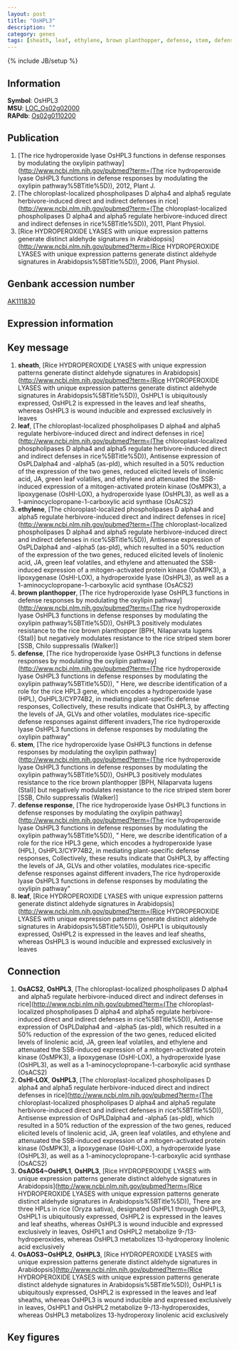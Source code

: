 ```yaml
---
layout: post
title: "OsHPL3"
description: ""
category: genes
tags: [sheath, leaf, ethylene, brown planthopper, defense, stem, defense response, Gene]
---
```

{% include JB/setup %}

## Information
__Symbol__: OsHPL3  
__MSU__: [LOC_Os02g02000](http://rice.plantbiology.msu.edu/cgi-bin/ORF_infopage.cgi?orf=LOC_Os02g02000)  
__RAPdb__: [Os02g0110200](http://rapdb.dna.affrc.go.jp/viewer/gbrowse_details/irgsp1?name=Os02g0110200)  

## Publication
1. [The rice hydroperoxide lyase OsHPL3 functions in defense responses by modulating the oxylipin pathway](http://www.ncbi.nlm.nih.gov/pubmed?term=(The rice hydroperoxide lyase OsHPL3 functions in defense responses by modulating the oxylipin pathway%5BTitle%5D)), 2012, Plant J.
2. [The chloroplast-localized phospholipases D alpha4 and alpha5 regulate herbivore-induced direct and indirect defenses in rice](http://www.ncbi.nlm.nih.gov/pubmed?term=(The chloroplast-localized phospholipases D alpha4 and alpha5 regulate herbivore-induced direct and indirect defenses in rice%5BTitle%5D)), 2011, Plant Physiol.
3. [Rice HYDROPEROXIDE LYASES with unique expression patterns generate distinct aldehyde signatures in Arabidopsis](http://www.ncbi.nlm.nih.gov/pubmed?term=(Rice HYDROPEROXIDE LYASES with unique expression patterns generate distinct aldehyde signatures in Arabidopsis%5BTitle%5D)), 2006, Plant Physiol.

## Genbank accession number
[AK111830](http://www.ncbi.nlm.nih.gov/nuccore/AK111830)

## Expression information

## Key message
1. __sheath__, [Rice HYDROPEROXIDE LYASES with unique expression patterns generate distinct aldehyde signatures in Arabidopsis](http://www.ncbi.nlm.nih.gov/pubmed?term=(Rice HYDROPEROXIDE LYASES with unique expression patterns generate distinct aldehyde signatures in Arabidopsis%5BTitle%5D)),  OsHPL1 is ubiquitously expressed, OsHPL2 is expressed in the leaves and leaf sheaths, whereas OsHPL3 is wound inducible and expressed exclusively in leaves
2. __leaf__, [The chloroplast-localized phospholipases D alpha4 and alpha5 regulate herbivore-induced direct and indirect defenses in rice](http://www.ncbi.nlm.nih.gov/pubmed?term=(The chloroplast-localized phospholipases D alpha4 and alpha5 regulate herbivore-induced direct and indirect defenses in rice%5BTitle%5D)),  Antisense expression of OsPLDalpha4 and -alpha5 (as-pld), which resulted in a 50% reduction of the expression of the two genes, reduced elicited levels of linolenic acid, JA, green leaf volatiles, and ethylene and attenuated the SSB-induced expression of a mitogen-activated protein kinase (OsMPK3), a lipoxygenase (OsHI-LOX), a hydroperoxide lyase (OsHPL3), as well as a 1-aminocyclopropane-1-carboxylic acid synthase (OsACS2)
3. __ethylene__, [The chloroplast-localized phospholipases D alpha4 and alpha5 regulate herbivore-induced direct and indirect defenses in rice](http://www.ncbi.nlm.nih.gov/pubmed?term=(The chloroplast-localized phospholipases D alpha4 and alpha5 regulate herbivore-induced direct and indirect defenses in rice%5BTitle%5D)),  Antisense expression of OsPLDalpha4 and -alpha5 (as-pld), which resulted in a 50% reduction of the expression of the two genes, reduced elicited levels of linolenic acid, JA, green leaf volatiles, and ethylene and attenuated the SSB-induced expression of a mitogen-activated protein kinase (OsMPK3), a lipoxygenase (OsHI-LOX), a hydroperoxide lyase (OsHPL3), as well as a 1-aminocyclopropane-1-carboxylic acid synthase (OsACS2)
4. __brown planthopper__, [The rice hydroperoxide lyase OsHPL3 functions in defense responses by modulating the oxylipin pathway](http://www.ncbi.nlm.nih.gov/pubmed?term=(The rice hydroperoxide lyase OsHPL3 functions in defense responses by modulating the oxylipin pathway%5BTitle%5D)),  OsHPL3 positively modulates resistance to the rice brown planthopper [BPH, Nilaparvata lugens (Stal)] but negatively modulates resistance to the rice striped stem borer [SSB, Chilo suppressalis (Walker)]
5. __defense__, [The rice hydroperoxide lyase OsHPL3 functions in defense responses by modulating the oxylipin pathway](http://www.ncbi.nlm.nih.gov/pubmed?term=(The rice hydroperoxide lyase OsHPL3 functions in defense responses by modulating the oxylipin pathway%5BTitle%5D)), " Here, we describe identification of a role for the rice HPL3 gene, which encodes a hydroperoxide lyase (HPL), OsHPL3/CYP74B2, in mediating plant-specific defense responses, Collectively, these results indicate that OsHPL3, by affecting the levels of JA, GLVs and other volatiles, modulates rice-specific defense responses against different invaders,The rice hydroperoxide lyase OsHPL3 functions in defense responses by modulating the oxylipin pathway"
6. __stem__, [The rice hydroperoxide lyase OsHPL3 functions in defense responses by modulating the oxylipin pathway](http://www.ncbi.nlm.nih.gov/pubmed?term=(The rice hydroperoxide lyase OsHPL3 functions in defense responses by modulating the oxylipin pathway%5BTitle%5D)),  OsHPL3 positively modulates resistance to the rice brown planthopper [BPH, Nilaparvata lugens (Stal)] but negatively modulates resistance to the rice striped stem borer [SSB, Chilo suppressalis (Walker)]
7. __defense response__, [The rice hydroperoxide lyase OsHPL3 functions in defense responses by modulating the oxylipin pathway](http://www.ncbi.nlm.nih.gov/pubmed?term=(The rice hydroperoxide lyase OsHPL3 functions in defense responses by modulating the oxylipin pathway%5BTitle%5D)), " Here, we describe identification of a role for the rice HPL3 gene, which encodes a hydroperoxide lyase (HPL), OsHPL3/CYP74B2, in mediating plant-specific defense responses, Collectively, these results indicate that OsHPL3, by affecting the levels of JA, GLVs and other volatiles, modulates rice-specific defense responses against different invaders,The rice hydroperoxide lyase OsHPL3 functions in defense responses by modulating the oxylipin pathway"
8. __leaf__, [Rice HYDROPEROXIDE LYASES with unique expression patterns generate distinct aldehyde signatures in Arabidopsis](http://www.ncbi.nlm.nih.gov/pubmed?term=(Rice HYDROPEROXIDE LYASES with unique expression patterns generate distinct aldehyde signatures in Arabidopsis%5BTitle%5D)),  OsHPL1 is ubiquitously expressed, OsHPL2 is expressed in the leaves and leaf sheaths, whereas OsHPL3 is wound inducible and expressed exclusively in leaves

## Connection
1. __OsACS2__, __OsHPL3__, [The chloroplast-localized phospholipases D alpha4 and alpha5 regulate herbivore-induced direct and indirect defenses in rice](http://www.ncbi.nlm.nih.gov/pubmed?term=(The chloroplast-localized phospholipases D alpha4 and alpha5 regulate herbivore-induced direct and indirect defenses in rice%5BTitle%5D)),  Antisense expression of OsPLDalpha4 and -alpha5 (as-pld), which resulted in a 50% reduction of the expression of the two genes, reduced elicited levels of linolenic acid, JA, green leaf volatiles, and ethylene and attenuated the SSB-induced expression of a mitogen-activated protein kinase (OsMPK3), a lipoxygenase (OsHI-LOX), a hydroperoxide lyase (OsHPL3), as well as a 1-aminocyclopropane-1-carboxylic acid synthase (OsACS2)
2. __OsHI-LOX__, __OsHPL3__, [The chloroplast-localized phospholipases D alpha4 and alpha5 regulate herbivore-induced direct and indirect defenses in rice](http://www.ncbi.nlm.nih.gov/pubmed?term=(The chloroplast-localized phospholipases D alpha4 and alpha5 regulate herbivore-induced direct and indirect defenses in rice%5BTitle%5D)),  Antisense expression of OsPLDalpha4 and -alpha5 (as-pld), which resulted in a 50% reduction of the expression of the two genes, reduced elicited levels of linolenic acid, JA, green leaf volatiles, and ethylene and attenuated the SSB-induced expression of a mitogen-activated protein kinase (OsMPK3), a lipoxygenase (OsHI-LOX), a hydroperoxide lyase (OsHPL3), as well as a 1-aminocyclopropane-1-carboxylic acid synthase (OsACS2)
3. __OsAOS4~OsHPL1__, __OsHPL3__, [Rice HYDROPEROXIDE LYASES with unique expression patterns generate distinct aldehyde signatures in Arabidopsis](http://www.ncbi.nlm.nih.gov/pubmed?term=(Rice HYDROPEROXIDE LYASES with unique expression patterns generate distinct aldehyde signatures in Arabidopsis%5BTitle%5D)),  There are three HPLs in rice (Oryza sativa), designated OsHPL1 through OsHPL3, OsHPL1 is ubiquitously expressed, OsHPL2 is expressed in the leaves and leaf sheaths, whereas OsHPL3 is wound inducible and expressed exclusively in leaves, OsHPL1 and OsHPL2 metabolize 9-/13-hydroperoxides, whereas OsHPL3 metabolizes 13-hydroperoxy linolenic acid exclusively
4. __OsAOS3~OsHPL2__, __OsHPL3__, [Rice HYDROPEROXIDE LYASES with unique expression patterns generate distinct aldehyde signatures in Arabidopsis](http://www.ncbi.nlm.nih.gov/pubmed?term=(Rice HYDROPEROXIDE LYASES with unique expression patterns generate distinct aldehyde signatures in Arabidopsis%5BTitle%5D)),  OsHPL1 is ubiquitously expressed, OsHPL2 is expressed in the leaves and leaf sheaths, whereas OsHPL3 is wound inducible and expressed exclusively in leaves, OsHPL1 and OsHPL2 metabolize 9-/13-hydroperoxides, whereas OsHPL3 metabolizes 13-hydroperoxy linolenic acid exclusively

## Key figures


